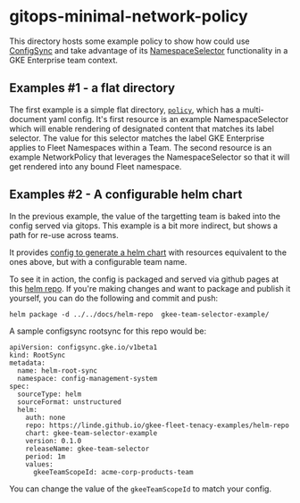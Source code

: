 
# gitops-minimal-network-policy

This directory hosts some example policy to show how could use [ConfigSync](https://cloud.google.com/anthos-config-management/docs/config-sync-overview) and  take advantage of its [NamespaceSelector](https://cloud.google.com/anthos-config-management/docs/how-to/namespace-scoped-objects#namespaceselectors_in_unstructured_repositories) functionality in a GKE Enterprise team context. 

## Examples #1 - a flat directory

The first example is a simple flat directory, [`policy`](./policy/), which has a multi-document yaml config. It's first resource is an example NamespaceSelector which will enable rendering of designated content that matches its label selector. The value for this selector matches the label GKE Enterprise applies to Fleet Namespaces within a Team. The second resource is an example NetworkPolicy that leverages the NamespaceSelector so that it will get rendered into any bound Fleet namespace.


## Examples #2 - A configurable helm chart

In the previous example, the value of the targetting team is baked into the config served via gitops.  This example is a bit more indirect, but shows a path for re-use across teams.

It provides [config to generate a helm chart](./gkee-team-selector-example/) with resources equivalent to the ones above, but with a configurable team name.

To see it in action, the config is packaged and served via github pages at this [helm repo](https://linde.github.io/gkee-fleet-tenacy-examples/helm-repo).  If you're making changes and want to package and publish it yourself, you can do the following and commit and push:

```
helm package -d ../../docs/helm-repo  gkee-team-selector-example/
```

A sample configsync rootsync for this repo would be:

```
apiVersion: configsync.gke.io/v1beta1
kind: RootSync
metadata:
  name: helm-root-sync
  namespace: config-management-system
spec:
  sourceType: helm
  sourceFormat: unstructured
  helm:
    auth: none
    repo: https://linde.github.io/gkee-fleet-tenacy-examples/helm-repo
    chart: gkee-team-selector-example
    version: 0.1.0
    releaseName: gkee-team-selector
    period: 1m
    values:
      gkeeTeamScopeId: acme-corp-products-team
```

You can change the value of the `gkeeTeamScopeId` to match your config.

